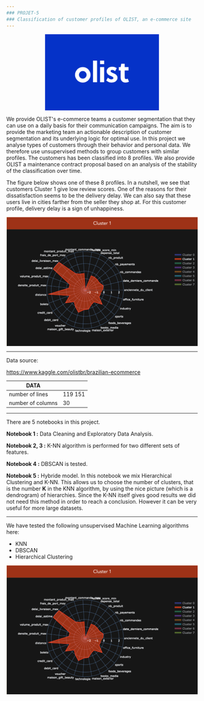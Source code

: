 ```yaml
---
### PROJET-5
### Classification of customer profiles of OLIST, an e-commerce site
---
```


<p align="center">
<img align="center" src="support\olist.png" style="width: 300px" />
</p>

We provide OLIST's e-commerce teams a customer segmentation that they can use on a daily basis for their communication campaigns. The aim is to provide the marketing team an actionable description of customer segmentation and its underlying logic for optimal use. In this project we analyse types of customers through their behavior and personal data. We therefore use unsupervised methods to group customers with similar profiles. The customers has been classified into 8 profiles. 
We also provide OLIST a maintenance contract proposal based on an analysis of the stability of the classification over time.

The figure below shows one of these 8 profiles. In a nutshell, we see that customers Cluster 1 give low review scores. One of the reasons for their dissatisfaction seems to be the delivery delay. We can also say that these users live in cities farther from the seller they shop at. For this customer profile, delivery delay is a sign of unhappiness.

<p align="center">
<img align="center" src="support\profile.png" style="width: 600px" />
</p>

---
Data source:

https://www.kaggle.com/olistbr/brazilian-ecommerce

| DATA  |   |
|---|---|
|  number of lines |   119 151 |
|  number of columns |   30 |

---

There are 5 notebooks in this project. 

**Notebook 1 :** Data Cleaning and Exploratory Data Analysis. 

**Notebook 2, 3 :** K-NN algorithm is performed for two different sets of features.

**Notebook 4 :** DBSCAN is tested.

**Notebook 5 :** Hybride model. In this notebook we mix Hierarchical Clustering and K-NN. This allows us to choose the number of clusters, that is the number **K** in the KNN algorithm, by using the nice picture (which is a dendrogram) of hierarchies. Since the K-NN itself gives good results we did not need this method in order to reach a conclusion. However it can be very useful for more large datasets. 

---
We have tested the following unsupervised Machine Learning algorithms here:
  - KNN
  - DBSCAN
  - Hierarchical Clustering

<p align="center">
<img align="center" src="support\profile.png" style="width: 600px" />
</p>

